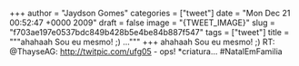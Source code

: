 
+++
author = "Jaydson Gomes"
categories = ["tweet"]
date = "Mon Dec 21 00:52:47 +0000 2009"
draft = false
image = "{TWEET_IMAGE}"
slug = "f703ae197e0537bdc849b428b5e4be84b887f547"
tags = ["tweet"]
title = """ahahaah Sou eu mesmo! ;) ..."""
+++
ahahaah Sou eu mesmo! ;) RT: @ThayseAG: http://twitpic.com/ufg05 - ops! *criatura... #NatalEmFamilia
